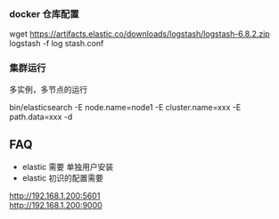 
### docker 仓库配置

wget https://artifacts.elastic.co/downloads/logstash/logstash-6.8.2.zip
logstash -f log stash.conf

### 集群运行

多实例，多节点的运行

bin/elasticsearch -E node.name=node1 -E cluster.name=xxx -E path.data=xxx -d

## FAQ  

- elastic 需要 单独用户安装  
- elastic 初识的配置需要  

http://192.168.1.200:5601  
http://192.168.1.200:9000  